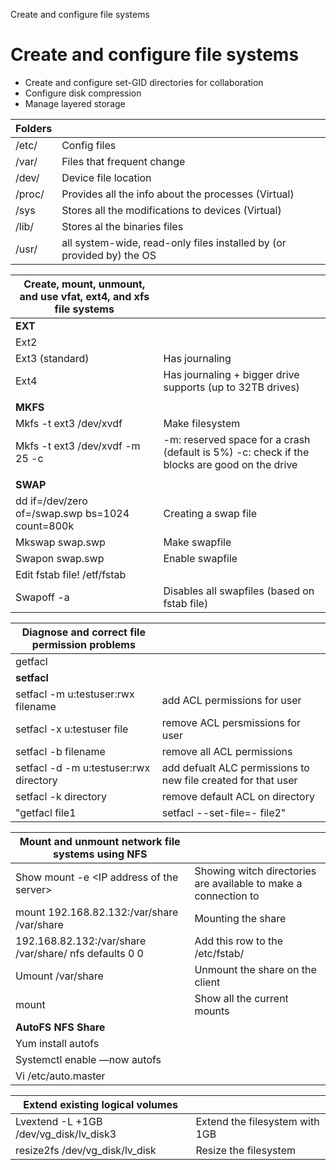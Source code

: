 Create and configure file systems


# Create and configure file systems
- Create and configure set-GID directories for collaboration
- Configure disk compression
- Manage layered storage

| **Folders** |                                                              |
| ----------- | ------------------------------------------------------------ |
| /etc/       | Config files                                                 |
| /var/       | Files that frequent change                                   |
| /dev/       | Device file location                                         |
| /proc/      | Provides all the info about the processes (Virtual)          |
| /sys        | Stores all the modifications to devices (Virtual)            |
| /lib/       | Stores al the binaries files                                 |
| /usr/       | all system-wide, read-only files installed by (or provided by) the OS |


|**Create, mount, unmount, and use vfat, ext4, and xfs file systems**||
| ----------------------------------------------- | ------------------------------------------------------------ |
| **EXT**                                         |                                                              |
| Ext2                                            |                                                              |
| Ext3 (standard)                                 | Has journaling                                               |
| Ext4                                            | Has journaling + bigger drive supports (up to 32TB drives)   |
|                                                 |                                                              |
| **MKFS**                                        |                                                              |
| Mkfs -t ext3 /dev/xvdf                          | Make filesystem                                              |
| Mkfs -t ext3 /dev/xvdf -m 25 -c                 | -m: reserved space for a crash (default is 5%) -c: check if the blocks are good on the drive |
|                                                 |                                                              |
| **SWAP**                                        |                                                              |
| dd if=/dev/zero of=/swap.swp bs=1024 count=800k | Creating a swap file                                         |
| Mkswap swap.swp                                 | Make swapfile                                                |
| Swapon swap.swp                                 | Enable swapfile                                              |
| Edit fstab file! /etf/fstab                     |                                                              |
| Swapoff -a                                      | Disables all swapfiles (based on fstab file)                 |

|**Diagnose and correct file permission problems**||
| ------------------------ | ------------------------------------------------------------ |
|      getfacl        |                                                              |
|  **setfacl** |                          |
|   setfacl -m u:testuser:rwx filename   |         add ACL permissions for user                                |
|     setfacl -x u:testuser file        |                     remove ACL persmissions for user                       |
|    setfacl -b filename              |                       remove all ACL permissions                       |
|   setfacl -d -m u:testuser:rwx directory | add defualt ALC permissions to new file created for that user        |
|   setfacl -k directory        |         remove default ACL on directory                            |
|   "getfacl file1 | setfacl --set-file=- file2" |          copy the ACL permissions of one file to another             |


| **Mount and unmount network file systems using NFS**    |                                                       |
| --------------------------------------------------------| ----------------------------------------------------- |
| Show mount -e \<IP address of the server\>       | Showing witch directories are available to make a connection to |
| mount 192.168.82.132:/var/share /var/share                   | Mounting the share                                 |
| 192.168.82.132:/var/share	/var/share/	nfs	defaults	0 0 | Add this row to the /etc/fstab/                          |
| Umount /var/share                                            | Unmount the share on the client                     |
| mount                                                        | Show all the current mounts                        |
| **AutoFS NFS Share**                                         |                                                  |
| Yum install autofs                                           |                                                 |
| Systemctl enable —now autofs                                 |                                                    |
| Vi /etc/auto.master                                        |                                             |        |Vi /etc/auto.home                                            |                                                      |


| **Extend existing logical volumes**                  |                                |
| -------------------------------------- | ------------------------------ |
| Lvextend -L +1GB /dev/vg_disk/lv_disk3 | Extend the filesystem with 1GB |
| resize2fs /dev/vg_disk/lv_disk         | Resize the filesystem          |

